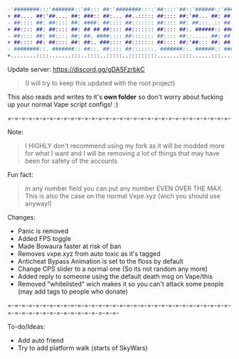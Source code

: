 ```diff
-'########:::'#######::'##::: ##:'########::::'##::::'##::'######::'########:+
+ ##.... ##:'##.... ##: ###:: ##:... ##..::::: ##:::: ##:'##... ##: ##.....::-
- ##:::: ##: ##:::: ##: ####: ##:::: ##::::::: ##:::: ##: ##:::..:: ##:::::::+
+ ##:::: ##: ##:::: ##: ## ## ##:::: ##::::::: ##:::: ##:. ######:: ######:::-
- ##:::: ##: ##:::: ##: ##. ####:::: ##::::::: ##:::: ##::..... ##: ##...::::+
+ ##:::: ##: ##:::: ##: ##:. ###:::: ##::::::: ##:::: ##:'##::: ##: ##:::::::-
- ########::. #######:: ##::. ##:::: ##:::::::. #######::. ######:: ########:+
+........::::.......:::..::::..:::::..:::::::::.......::::......:::........::-
```

Update server: https://discord.gg/gDA5FzrbkC

>(I will try to keep this updated with the root project)

This also reads and writes to it's **own folder** so don't worry about fucking up your normal Vape script configs!
:)

=-=-=-=-=-=-=-=-=-=-=-=-=-=-=-=-=-=-=-=-=-=-=-=-=-=-=-=-=-=-=-=-

Note:
>I HIGHLY don't recommend using my fork as it will be modded more for what I want
>and I will be removing a lot of things that may have been for safety of the accounts

Fun fact:
> In any number field you can put any number EVEN OVER THE MAX.  This is also the case on the normal Vxpe.xyz (wich you should use anyway!)

Changes:
* Panic is removed
* Added FPS toggle
* Made Bowaura faster at risk of ban
* Removes vxpe.xyz from auto toxic as it's tagged
* Anticheat Bypass Animation is set to the floss by default
* Change CPS slider to a normal one (So its not random any more)
* Added reply to someone using the default death msg on Vape/this
* Removed "whitelisted" wich makes it so you can't attack some people (may add tags to people who donate)

=-=-=-=-=-=-=-=-=-=-=-=-=-=-=-=-=-=-=-=-=-=-=-=-=-=-=-=-=-=-=-=-=-=-=-=-=-=-=-=-=-=-=-=-=-=-=-=-

To-do/Ideas:
* Add auto friend
* Try to add platform walk (starts of SkyWars)